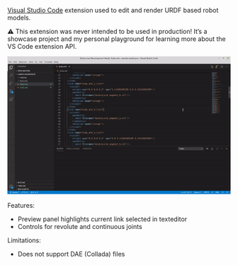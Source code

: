 [Visual Studio Code](https://code.visualstudio.com/) extension used to edit and render URDF based robot models.

⚠️ This extension was never intended to be used in production! It’s a showcase project and my personal playground for learning more about the VS Code extension API.

![URDF Designer](images/vscode-preview.gif)

Features:

* Preview panel highlights current link selected in texteditor
* Controls for revolute and continuous joints

Limitations:

* Does not support DAE (Collada) files
